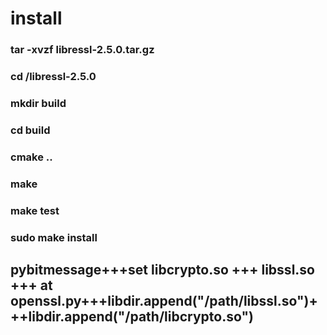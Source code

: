 
# install
### tar -xvzf libressl-2.5.0.tar.gz
### cd /libressl-2.5.0
### mkdir build
### cd build
### cmake ..
### make
### make test
### sudo make install
## pybitmessage+++set libcrypto.so +++ libssl.so +++ at openssl.py+++libdir.append("/path/libssl.so")+++libdir.append("/path/libcrypto.so")
